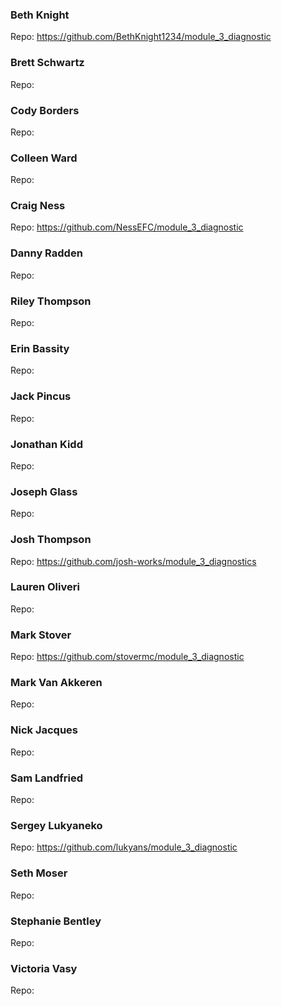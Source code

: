 ### Beth Knight
Repo: https://github.com/BethKnight1234/module_3_diagnostic

### Brett Schwartz
Repo:

### Cody Borders
Repo:

### Colleen Ward
Repo:

### Craig Ness
Repo: https://github.com/NessEFC/module_3_diagnostic

### Danny Radden
Repo:

### Riley Thompson
Repo:

### Erin Bassity
Repo:

### Jack Pincus
Repo:

### Jonathan Kidd
Repo:

### Joseph Glass
Repo:

### Josh Thompson
Repo: https://github.com/josh-works/module_3_diagnostics

### Lauren Oliveri
Repo:

### Mark Stover
Repo: https://github.com/stovermc/module_3_diagnostic

### Mark Van Akkeren
Repo:

### Nick Jacques
Repo:

### Sam Landfried
Repo:

### Sergey Lukyaneko
Repo: https://github.com/lukyans/module_3_diagnostic

### Seth Moser
Repo:

### Stephanie Bentley
Repo:

### Victoria Vasy
Repo:
